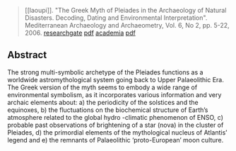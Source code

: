 > [[laoupi]]. "The Greek Myth of Pleiades in the Archaeology of Natural Disasters. Decoding, Dating and Environmental Interpretation". Mediterranean Archaeology and Archaeometry, Vol. 6, No 2, pp. 5-22, 2006. [researchgate](https://www.researchgate.net/publication/259324972-The-Greek-Myth-of-Pleiades-in-the-Archaeology-of-Natural-Disasters-Decoding-Dating-and-Environmental-Interpretation) [pdf](https://issuu.com/alaoupi/docs/laoupi.-pleiades) [academia](https://www.academia.edu/1941926/The-Greek-Myth-of-Pleiades-in-the-Archaeology-of-Natural-Disasters-Decoding-Dating-and-Environmental-Interpretation) [pdf](a-laoupi2006.pdf)

## Abstract
The strong multi-symbolic archetype of the Pleiades functions as a worldwide astromythological system going back to Upper Palaeolithic Era. The Greek version of the myth seems to embody a wide range of environmental symbolism, as it incorporates various information and very archaic elements about: a) the periodicity of the solstices and the equinoxes, b) the fluctuations on the biochemical structure of Earth’s atmosphere related to the global hydro -climatic phenomenon of ENSO, c) probable past observations of brightening of a star (nova) in the cluster of Pleiades, d) the primordial elements of the mythological nucleus of Atlantis’ legend and e) the remnants of Palaeolithic ‘proto-European’ moon culture.